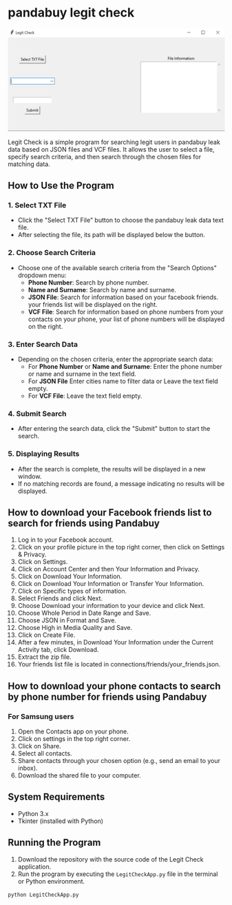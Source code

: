 # pandabuy legit check
![](images/gui.png)

Legit Check is a simple program for searching legit users in pandabuy leak data based on JSON files and VCF files. It allows the user to select a file, specify search criteria, and then search through the chosen files for matching data.

## How to Use the Program

### 1. Select TXT File

- Click the "Select TXT File" button to choose the pandabuy leak data text file.
- After selecting the file, its path will be displayed below the button.

### 2. Choose Search Criteria

- Choose one of the available search criteria from the "Search Options" dropdown menu:
  - **Phone Number**: Search by phone number.
  - **Name and Surname**: Search by name and surname.
  - **JSON File**: Search for information based on your facebook friends. your friends list will be displayed on the right.
  - **VCF File**: Search for information based on phone numbers from your contacts on your phone, your list of phone numbers will be displayed on the right.
### 3. Enter Search Data

- Depending on the chosen criteria, enter the appropriate search data:
  - For **Phone Number** or **Name and Surname**: Enter the phone number or name and surname in the text field.
  - For **JSON File** Enter cities name to filter data or Leave the text field empty.
  - For **VCF File**: Leave the text field empty.

### 4. Submit Search

- After entering the search data, click the "Submit" button to start the search.

### 5. Displaying Results

- After the search is complete, the results will be displayed in a new window.
- If no matching records are found, a message indicating no results will be displayed.

## How to download your Facebook friends list to search for friends using Pandabuy
1. Log in to your Facebook account.
2. Click on your profile picture in the top right corner, then click on Settings & Privacy.
3. Click on Settings.
4. Click on Account Center and then Your Information and Privacy.
5. Click on Download Your Information.
6. Click on Download Your Information or Transfer Your Information.
7. Click on Specific types of information.
8. Select Friends and click Next.
9. Choose Download your information to your device and click Next.
10. Choose Whole Period in Date Range and Save.
11. Choose JSON in Format and Save.
12. Choose High in Media Quality and Save.
13. Click on Create File.
14. After a few minutes, in Download Your Information under the Current Activity tab, click Download.
15. Extract the zip file.
16. Your friends list file is located in connections/friends/your_friends.json.

## How to download your phone contacts to search by phone number for friends using Pandabuy
### For Samsung users
1. Open the Contacts app on your phone.
2. Click on settings in the top right corner.
3. Click on Share.
4. Select all contacts.
5. Share contacts through your chosen option (e.g., send an email to your inbox).
6. Download the shared file to your computer.

## System Requirements

- Python 3.x
- Tkinter (installed with Python)

## Running the Program

1. Download the repository with the source code of the Legit Check application.
2. Run the program by executing the `LegitCheckApp.py` file in the terminal or Python environment.

```bash
python LegitCheckApp.py
